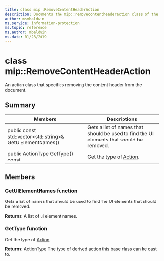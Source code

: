 ```yaml
---
title: class mip::RemoveContentHeaderAction 
description: Documents the mip::removecontentheaderaction class of the Microsoft Information Protection (MIP) SDK.
author: msmbaldwin
ms.service: information-protection
ms.topic: reference
ms.author: mbaldwin
ms.date: 01/28/2019
---
```


# class mip::RemoveContentHeaderAction 
An action class that specifies removing the content header from the document.
  
## Summary
 Members                        | Descriptions                                
--------------------------------|---------------------------------------------
public const std::vector\<std::string\>& GetUIElementNames()  |  Gets a list of names that should be used to find the UI elements that should be removed.
public ActionType GetType() const  |  Get the type of [Action](class_mip_action.md).

## Members
  
### GetUIElementNames function
Gets a list of names that should be used to find the UI elements that should be removed.

  
**Returns**: A list of ui element names.

### GetType function	
Get the type of [Action](class_mip_action.md).	


 **Returns**: ActionType The type of derived action this base class can be cast to.